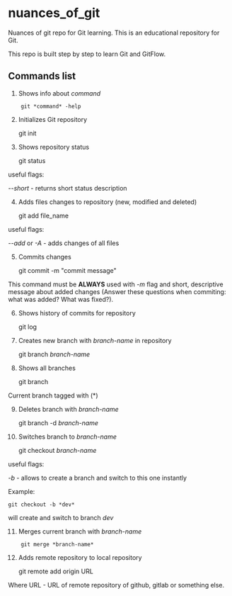 # nuances_of_git
Nuances of git repo for Git learning.
This is an educational repository for Git.

This repo is built step by step to learn Git and GitFlow.

## Commands list

1. Shows info about *command*
```
    git *command* -help
```

2. Initializes Git repository

    git init

3. Shows repository status

    git status

useful flags:

*--short* - returns short status description

4. Adds files changes to repository (new, modified and deleted)

    git add file_name

useful flags:

*--add* or *-A* - adds changes of all files

5. Commits changes

    git commit -m "commit message"

This command must be **ALWAYS** used with *-m* flag and short, descriptive message about added changes (Answer these questions when commiting: what was added? What was fixed?).

6. Shows history of commits for repository

    git log

7. Creates new branch with *branch-name* in repository

    git branch *branch-name*

8. Shows all branches

    git branch

Current branch tagged with (*)

9. Deletes branch with *branch-name*

    git branch -d *branch-name*


10. Switches branch to *branch-name*

    git checkout *branch-name*

useful flags:

*-b* - allows to create a branch and switch to this one instantly

Example:

    git checkout -b *dev*

will create and switch to branch *dev*

11. Merges current branch with *branch-name*
```
    git merge *branch-name*
```

12. Adds remote repository to local repository

    git remote add origin URL

Where URL - URL of remote repository of github, gitlab or something else.





